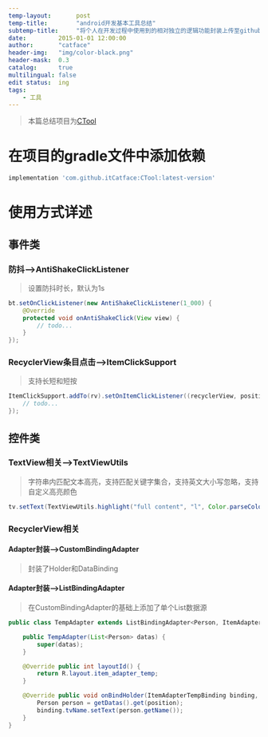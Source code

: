 ```yaml
---
temp-layout:       post
temp-title:        "android开发基本工具总结"
subtemp-title:     "将个人在开发过程中使用到的相对独立的逻辑功能封装上传至github中并通过gradle依赖使用"
date:         2015-01-01 12:00:00
author:       "catface"
header-img:   "img/color-black.png"
header-mask:  0.3
catalog:      true
multilingual: false
edit status:  ing
tags:
    - 工具
---
```


> 本篇总结项目为[CTool](https://github.com/itCatface/CTool)

# 在项目的gradle文件中添加依赖

``` gradle
implementation 'com.github.itCatface:CTool:latest-version'
```

# 使用方式详述

## 事件类

### 防抖-->AntiShakeClickListener

> 设置防抖时长，默认为1s

``` java
bt.setOnClickListener(new AntiShakeClickListener(1_000) {
    @Override
    protected void onAntiShakeClick(View view) {
        // todo...
    }
});
```

### RecyclerView条目点击-->ItemClickSupport

> 支持长短和短按

``` java
ItemClickSupport.addTo(rv).setOnItemClickListener((recyclerView, position, v) -> {
    // todo...
});
```

## 控件类

### TextView相关-->TextViewUtils

> 字符串内匹配文本高亮，支持匹配关键字集合，支持英文大小写忽略，支持自定义高亮颜色

``` java
tv.setText(TextViewUtils.highlight("full content", "l", Color.parseColor("#4285f4")));
```

### RecyclerView相关

#### Adapter封装-->CustomBindingAdapter

> 封装了Holder和DataBinding

#### Adapter封装-->ListBindingAdapter

> 在CustomBindingAdapter的基础上添加了单个List数据源

``` java
public class TempAdapter extends ListBindingAdapter<Person, ItemAdapterTempBinding> {

    public TempAdapter(List<Person> datas) {
        super(datas);
    }

    @Override public int layoutId() {
        return R.layout.item_adapter_temp;
    }

    @Override public void onBindHolder(ItemAdapterTempBinding binding, int position) {
        Person person = getDatas().get(position);
        binding.tvName.setText(person.getName());
    }
}
```

